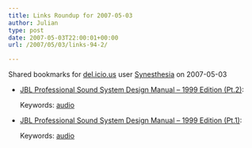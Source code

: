 ```yaml
---
title: Links Roundup for 2007-05-03
author: Julian
type: post
date: 2007-05-03T22:00:01+00:00
url: /2007/05/03/links-94-2/

---
```

Shared bookmarks for [del.icio.us][1] user [Synesthesia][2] on 2007-05-03

  * [JBL Professional Sound System Design Manual &#8211; 1999 Edition (Pt.2)][3]:
  
    Keywords: [audio][4]
  * [JBL Professional Sound System Design Manual &#8211; 1999 Edition (Pt.1)][5]:
  
    Keywords: [audio][4]

 [1]: http://del.icio.us/
 [2]: http://del.icio.us/synesthesia
 [3]: http://www.jblpro.com/pub/manuals/pssdm_2.pdf "http://www.jblpro.com/pub/manuals/pssdm_2.pdf"
 [4]: http://del.icio.us/synesthesia/audio
 [5]: http://www.jblpro.com/pub/manuals/pssdm_1.pdf "http://www.jblpro.com/pub/manuals/pssdm_1.pdf"
